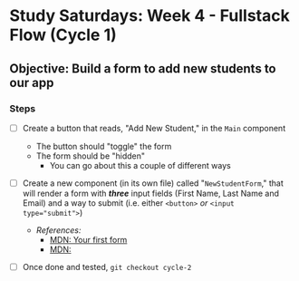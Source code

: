 # Study Saturdays: Week 4 - Fullstack Flow (Cycle 1)

## **Objective:** Build a form to add new students to our app

### Steps

- [ ] Create a button that reads, "Add New Student," in the `Main` component
  - The button should "toggle" the form
  - The form should be "hidden"
    - You can go about this a couple of different ways
- [ ] Create a new component (in its own file) called "`NewStudentForm`," that will render a form with ***three*** input fields (First Name, Last Name and Email) and a way to submit (i.e. either `<button>` _or_ `<input type="submit">`)
  - _References:_
    - [MDN: Your first form](https://developer.mozilla.org/en-US/docs/Learn/Forms/Your_first_form)
    - [MDN: <form>](https://developer.mozilla.org/en-US/docs/Web/HTML/Element/form)
- [ ] Once done and tested, `git checkout cycle-2`

